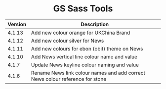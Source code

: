<h1 align="center">GS Sass Tools</h1>

| Version | Description |
|---------|-------------|
| 4.1.13 | Add new colour orange for UKChina Brand |
| 4.1.12 | Add new colour silver for News |
| 4.1.11 | Add new colours for ebon (obit) theme on News |
| 4.1.10 | Add News vertical line colour name and value |
| 4.1.7 | Update News keyline colour naming and value |
| 4.1.6 | Rename News link colour names and add correct News colour reference for stone |